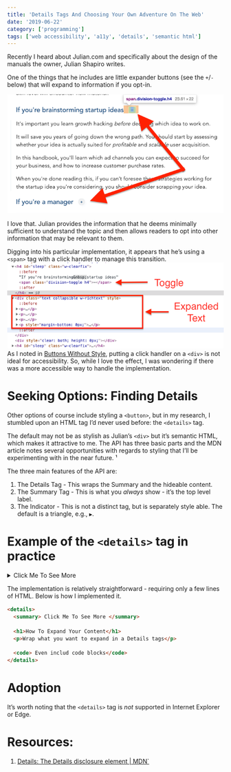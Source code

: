```yaml
---
title: 'Details Tags And Choosing Your Own Adventure On The Web'
date: '2019-06-22'
category: ['programming']
tags: ['web accessibility', 'a11y', 'details', 'semantic html']
---
```


Recently I heard about Julian.com and specifically about the design of the manuals the owner, Julian Shapiro writes.

One of the things that he includes are little expander buttons (see the `+`/`-` below) that will expand to information if you opt-in.

![](./julian-toggle.png)

I love that. Julian provides the information that he deems minimally sufficient to understand the topic and then allows readers to opt into other information that may be relevant to them.

Digging into his particular implementation, it appears that he’s using a `<span>` tag with a click handler to manage this transition.<br/>
![](./julian-console-snippet.png)
As I noted in [Buttons Without Style](../../2019-06-05/styleless-buttons-a11y), putting a click handler on a `<div>` is not ideal for accessibility. So, while I love the effect, I was wondering if there was a more accessible way to handle the implementation.

# Seeking Options: Finding Details

Other options of course include styling a `<button>`, but in my research, I stumbled upon an HTML tag I’d never used before: the `<details>` tag.

The default may not be as stylish as Julian’s `<div>` but it’s semantic HTML, which makes it attractive to me. The API has three basic parts and the MDN article notes several opportunities with regards to styling that I’ll be experimenting with in the near future. ¹

The three main features of the API are:

1. The Details Tag - This wraps the Summary and the hideable content.
2. The Summary Tag - This is what you _always_ show - it’s the top level label.
3. The Indicator - This is not a distinct tag, but is separately style able. The default is a triangle, e.g., `▶︎`.

# Example of the `<details>` tag in practice

<details>
<summary> Click Me To See More </summary>

<h1>How To Expand Your Content</h1>
<p>Wrap what you want to expand in a Details tags</p>

<code> Even include code blocks</code>

</details>

The implementation is relatively straightforward - requiring only a few lines of HTML. Below is how I implemented it.

```html
<details>
  <summary> Click Me To See More </summary>

  <h1>How To Expand Your Content</h1>
  <p>Wrap what you want to expand in a Details tags</p>

  <code> Even includ code blocks</code>
</details>
```

# Adoption

It’s worth noting that the `<details>` tag is _not_ supported in Internet Explorer or Edge.

# Resources:

1.  [Details: The Details disclosure element | MDN`](https://developer.mozilla.org/en-US/docs/Web/HTML/Element/details)
